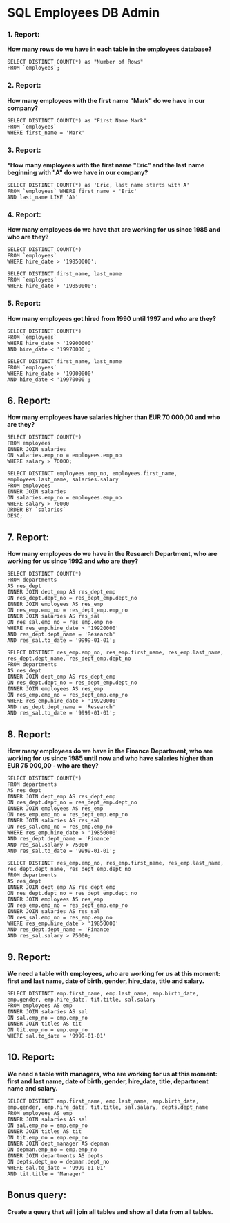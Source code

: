 # SQL Employees DB Admin

### 1. Report:
**How many rows do we have in each table in the employees database?**
```
SELECT DISTINCT COUNT(*) as "Number of Rows"
FROM `employees`;
```

### 2. Report:
**How many employees with the first name "Mark" do we have in our company?**
```
SELECT DISTINCT COUNT(*) as "First Name Mark"
FROM `employees`
WHERE first_name = 'Mark'
```

### 3. Report:
***How many employees with the first name "Eric" and the last name beginning with "A" do we have in our company?**
```
SELECT DISTINCT COUNT(*) as 'Eric, last name starts with A'
FROM `employees` WHERE first_name = 'Eric'
AND last_name LIKE 'A%'
```

### 4. Report:
**How many employees do we have that are working for us since 1985 and who are they?**
```
SELECT DISTINCT COUNT(*) 
FROM `employees`
WHERE hire_date > '19850000';

SELECT DISTINCT first_name, last_name 
FROM `employees`
WHERE hire_date > '19850000';
```

### 5. Report:
**How many employees got hired from 1990 until 1997 and who are they?**
```
SELECT DISTINCT COUNT(*)
FROM `employees`
WHERE hire_date > '19900000'
AND hire_date < '19970000';

SELECT DISTINCT first_name, last_name
FROM `employees`
WHERE hire_date > '19900000'
AND hire_date < '19970000';
```

## 6. Report:
**How many employees have salaries higher than EUR 70 000,00 and who are they?**
```
SELECT DISTINCT COUNT(*)
FROM employees
INNER JOIN salaries
ON salaries.emp_no = employees.emp_no
WHERE salary > 70000;

SELECT DISTINCT employees.emp_no, employees.first_name, employees.last_name, salaries.salary
FROM employees
INNER JOIN salaries
ON salaries.emp_no = employees.emp_no
WHERE salary > 70000
ORDER BY `salaries`
DESC;
```

## 7. Report:
**How many employees do we have in the Research Department, who are working for us since 1992 and who are they?**
```
SELECT DISTINCT COUNT(*)
FROM departments
AS res_dept
INNER JOIN dept_emp AS res_dept_emp
ON res_dept.dept_no = res_dept_emp.dept_no
INNER JOIN employees AS res_emp
ON res_emp.emp_no = res_dept_emp.emp_no
INNER JOIN salaries AS res_sal
ON res_sal.emp_no = res_emp.emp_no
WHERE res_emp.hire_date > '19920000'
AND res_dept.dept_name = 'Research'
AND res_sal.to_date = '9999-01-01';

SELECT DISTINCT res_emp.emp_no, res_emp.first_name, res_emp.last_name, res_dept.dept_name, res_dept_emp.dept_no
FROM departments
AS res_dept
INNER JOIN dept_emp AS res_dept_emp
ON res_dept.dept_no = res_dept_emp.dept_no
INNER JOIN employees AS res_emp
ON res_emp.emp_no = res_dept_emp.emp_no
WHERE res_emp.hire_date > '19920000'
AND res_dept.dept_name = 'Research'
AND res_sal.to_date = '9999-01-01';
```

## 8. Report:
**How many employees do we have in the Finance Department, who are working for us since 1985 until now and who have salaries higher than EUR 75 000,00 - who are they?**
```
SELECT DISTINCT COUNT(*)
FROM departments
AS res_dept
INNER JOIN dept_emp AS res_dept_emp
ON res_dept.dept_no = res_dept_emp.dept_no
INNER JOIN employees AS res_emp
ON res_emp.emp_no = res_dept_emp.emp_no
INNER JOIN salaries AS res_sal
ON res_sal.emp_no = res_emp.emp_no
WHERE res_emp.hire_date > '19850000'
AND res_dept.dept_name = 'Finance'
AND res_sal.salary > 75000
AND res_sal.to_date = '9999-01-01';

SELECT DISTINCT res_emp.emp_no, res_emp.first_name, res_emp.last_name, res_dept.dept_name, res_dept_emp.dept_no
FROM departments
AS res_dept
INNER JOIN dept_emp AS res_dept_emp
ON res_dept.dept_no = res_dept_emp.dept_no
INNER JOIN employees AS res_emp
ON res_emp.emp_no = res_dept_emp.emp_no
INNER JOIN salaries AS res_sal
ON res_sal.emp_no = res_emp.emp_no
WHERE res_emp.hire_date > '19850000'
AND res_dept.dept_name = 'Finance'
AND res_sal.salary > 75000;
```

## 9. Report:
**We need a table with employees, who are working for us at this moment: first and last name, date of birth, gender, hire_date, title and salary.**
```
SELECT DISTINCT emp.first_name, emp.last_name, emp.birth_date, emp.gender, emp.hire_date, tit.title, sal.salary
FROM employees AS emp
INNER JOIN salaries AS sal
ON sal.emp_no = emp.emp_no
INNER JOIN titles AS tit
ON tit.emp_no = emp.emp_no
WHERE sal.to_date = '9999-01-01'
```

## 10. Report:
**We need a table with managers, who are working for us at this moment: first and last name, date of birth, gender, hire_date, title, department name and salary.**
```
SELECT DISTINCT emp.first_name, emp.last_name, emp.birth_date, emp.gender, emp.hire_date, tit.title, sal.salary, depts.dept_name
FROM employees AS emp
INNER JOIN salaries AS sal
ON sal.emp_no = emp.emp_no
INNER JOIN titles AS tit
ON tit.emp_no = emp.emp_no
INNER JOIN dept_manager AS depman
ON depman.emp_no = emp.emp_no
INNER JOIN departments AS depts
ON depts.dept_no = depman.dept_no
WHERE sal.to_date = '9999-01-01'
AND tit.title = 'Manager'
```

## Bonus query:
**Create a query that will join all tables and show all data from all tables.**
```

```
